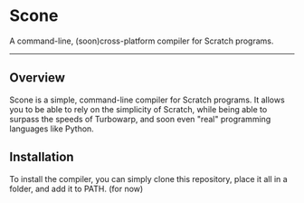 # Scone
A command-line, (soon)cross-platform compiler for Scratch programs.
<hr>

## Overview
Scone is a simple, command-line compiler for Scratch programs. It allows you to be able to rely on the simplicity of Scratch, while being able to surpass the speeds of Turbowarp, and soon even "real" programming languages like Python. 

## Installation 
To install the compiler, you can simply clone this repository, place it all in a folder, and add it to PATH. (for now)
